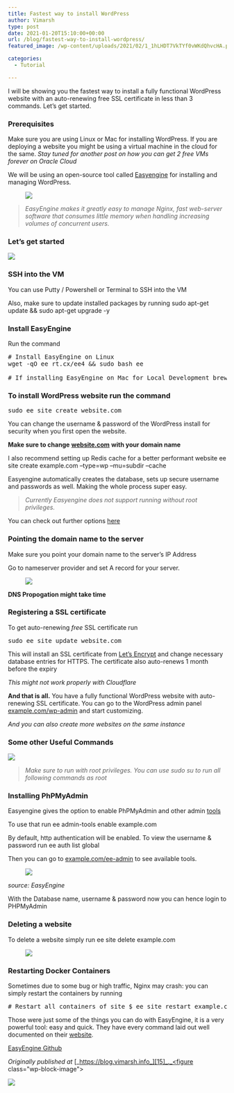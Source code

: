 ```yaml
---
title: Fastest way to install WordPress
author: Vimarsh
type: post
date: 2021-01-20T15:10:00+00:00
url: /blog/fastest-way-to-install-wordpress/
featured_image: /wp-content/uploads/2021/02/1_1hLHDT7VkTYf0vWKdQhvcHA.png

categories:
  - Tutorial

---
```

 

I will be showing you the fastest way to install a fully functional WordPress website with an auto-renewing free SSL certificate in less than 3 commands. Let’s get&nbsp;started.

### Prerequisites 

Make sure you are using Linux or Mac for installing WordPress. If you are deploying a website you might be using a virtual machine in the cloud for the same. _Stay tuned for another post on how you can get 2 free VMs forever on Oracle&nbsp;Cloud_

We will be using an open-source tool called [Easyengine][1] for installing and managing WordPress.<figure class="wp-block-image">

![][2] </figure> 

<blockquote class="wp-block-quote">
  <p>
    <em>EasyEngine makes it greatly easy to manage Nginx, fast web-server software that consumes little memory when handling increasing volumes of concurrent users.</em>
  </p>
</blockquote>

### Let’s get&nbsp;started<figure class="wp-block-image">

![][3] </figure> 

### SSH into the&nbsp;VM

You can use Putty / Powershell or Terminal to SSH into the&nbsp;VM

Also, make sure to update installed packages by running sudo apt-get update && sudo apt-get upgrade&nbsp;-y

### Install EasyEngine

Run the&nbsp;command

<pre class="wp-block-preformatted"># Install EasyEngine on Linux
wget -qO ee rt.cx/ee4 && sudo bash ee

# If installing EasyEngine on Mac for Local Development brew install easyengine</pre>

### To install WordPress website run the&nbsp;command

<pre class="wp-block-preformatted">sudo ee site create website.com</pre>

You can change the username & password of the WordPress install for security when you first open the&nbsp;website.

**Make sure to change** [**website.com**][4] **with your domain&nbsp;name**

I also recommend setting up Redis cache for a better performant website ee site create example.com &#8211;type=wp &#8211;mu=subdir &#8211;cache

Easyengine automatically creates the database, sets up secure username and passwords as well. Making the whole process super&nbsp;easy.

<blockquote class="wp-block-quote">
  <p>
    <em>Currently Easyengine does not support running without root privileges.</em>
  </p>
</blockquote>

You can check out further options&nbsp;[here][5]

### Pointing the domain name to the&nbsp;server

Make sure you point your domain name to the server’s IP&nbsp;Address

Go to nameserver provider and set A record for your&nbsp;server.<figure class="wp-block-image">

![][6] </figure> 

**DNS Propogation might take&nbsp;time**

### Registering a SSL certificate

To get auto-renewing _free_ SSL certificate run

<pre class="wp-block-preformatted">sudo ee site update website.com</pre>

This will install an SSL certificate from [Let’s Encrypt][7] and change necessary database entries for HTTPS. The certificate also auto-renews 1 month before the&nbsp;expiry

_This might not work properly with Cloudflare_

**And that is all.** You have a fully functional WordPress website with auto-renewing SSL certificate. You can go to the WordPress admin panel [example.com/wp-admin][8] and start customizing.

_And you can also create more websites on the same&nbsp;instance_

### Some other Useful&nbsp;Commands<figure class="wp-block-image">

![][9] </figure> 

<blockquote class="wp-block-quote">
  <p>
    <em>Make sure to run with root privileges. You can use </em><em>sudo su to run all following commands as&nbsp;root</em>
  </p>
</blockquote>

### Installing PhPMyAdmin

Easyengine gives the option to enable PhPMyAdmin and other admin&nbsp;[tools][10]

To use that run ee admin-tools enable example.com

By default, http authentication will be enabled. To view the username & password run ee auth list&nbsp;global

Then you can go to [example.com/ee-admin][11] to see available tools.<figure class="wp-block-image">

![][12] </figure> 

_source: EasyEngine_

With the Database name, username & password now you can hence login to PHPMyAdmin

### Deleting a&nbsp;website

To delete a website simply run ee site delete example.com<figure class="wp-block-image">

![][13] </figure> 

### Restarting Docker Containers

Sometimes due to some bug or high traffic, Nginx may crash: you can simply restart the containers by&nbsp;running

<pre class="wp-block-preformatted"># Restart all containers of site $ ee site restart example.com # Restart single container of site $ ee site restart example.com</pre>

Those were just some of the things you can do with EasyEngine, it is a very powerful tool: easy and quick. They have every command laid out well documented on their&nbsp;[website][14].

[EasyEngine Github][1]

_Originally published at_ [_https://blog.vimarsh.info_][15]_._<figure class="wp-block-image">

![][16] </figure>

 [1]: https://github.com/EasyEngine/easyengine
 [2]: https://vimarsh.info/wp-content/uploads/2021/02/img_6022bbd2afa4f.jpg
 [3]: https://vimarsh.info/wp-content/uploads/2021/02/img_6022bbd33e0d4.jpg
 [4]: http://website.com
 [5]: https://github.com/EasyEngine/site-type-wp
 [6]: https://vimarsh.info/wp-content/uploads/2021/02/img_6022bbd38c086.jpg
 [7]: https://letsencrypt.org/
 [8]: http://example.com/wp-admin
 [9]: https://vimarsh.info/wp-content/uploads/2021/02/img_6022bbd3ebd94.jpg
 [10]: https://easyengine.io/handbook/admin-tools/#list-of-admin-tools
 [11]: http://example.com/ee-admin/
 [12]: https://vimarsh.info/wp-content/uploads/2021/02/img_6022bbd445b73.jpg
 [13]: https://vimarsh.info/wp-content/uploads/2021/02/img_6022bbd4d29e3.jpg
 [14]: https://easyengine.io/commands/
 [15]: https://blog.vimarsh.info/fastest-way-to-install-wordpress
 [16]: https://vimarsh.info/wp-content/uploads/2021/02/img_6022bbd53dbb4.gif